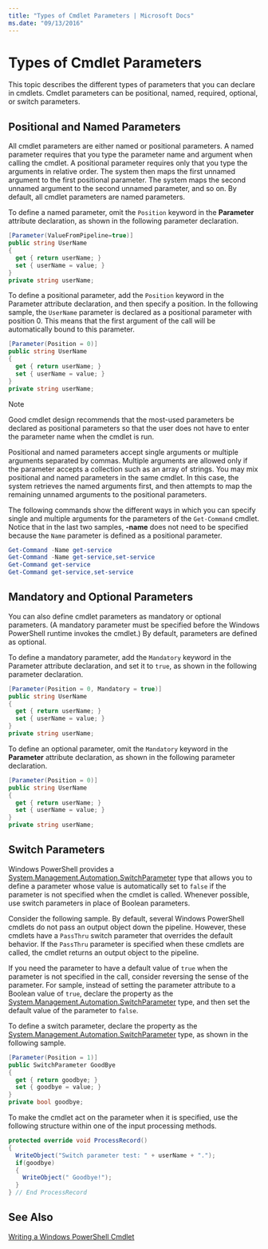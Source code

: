 ```yaml
---
title: "Types of Cmdlet Parameters | Microsoft Docs"
ms.date: "09/13/2016"
---
```

# Types of Cmdlet Parameters

This topic describes the different types of parameters that you can declare in cmdlets. Cmdlet parameters can be positional, named, required, optional, or switch parameters.

## Positional and Named Parameters

All cmdlet parameters are either named or positional parameters. A named parameter requires that you type the parameter name and argument when calling the cmdlet. A positional parameter requires only that you type the arguments in relative order. The system then maps the first unnamed argument to the first positional parameter. The system maps the second unnamed argument to the second unnamed parameter, and so on. By default, all cmdlet parameters are named parameters.

To define a named parameter, omit the `Position` keyword in the **Parameter** attribute declaration, as shown in the following parameter declaration.

```csharp
[Parameter(ValueFromPipeline=true)]
public string UserName
{
  get { return userName; }
  set { userName = value; }
}
private string userName;
```

To define a positional parameter, add the `Position` keyword in the Parameter attribute declaration, and then specify a position. In the following sample, the `UserName` parameter is declared as a positional parameter with position 0. This means that the first argument of the call will be automatically bound to this parameter.

```csharp
[Parameter(Position = 0)]
public string UserName
{
  get { return userName; }
  set { userName = value; }
}
private string userName;
```

> [!NOTE]
> Good cmdlet design recommends that the most-used parameters be declared as positional parameters so that the user does not have to enter the parameter name when the cmdlet is run.

Positional and named parameters accept single arguments or multiple arguments separated by commas. Multiple arguments are allowed only if the parameter accepts a collection such as an array of strings. You may mix positional and named parameters in the same cmdlet. In this case, the system retrieves the named arguments first, and then attempts to map the remaining unnamed arguments to the positional parameters.

The following commands show the different ways in which you can specify single and multiple arguments for the parameters of the `Get-Command` cmdlet. Notice that in the last two samples, **-name** does not need to be specified because the `Name` parameter is defined as a positional parameter.

```powershell
Get-Command -Name get-service
Get-Command -Name get-service,set-service
Get-Command get-service
Get-Command get-service,set-service
```

## Mandatory and Optional Parameters

You can also define cmdlet parameters as mandatory or optional parameters. (A mandatory parameter must be specified before the Windows PowerShell runtime invokes the cmdlet.)  By default, parameters are defined as optional.

To define a mandatory parameter, add the `Mandatory` keyword in the Parameter attribute declaration, and set it to `true`, as shown in the following parameter declaration.

```csharp
[Parameter(Position = 0, Mandatory = true)]
public string UserName
{
  get { return userName; }
  set { userName = value; }
}
private string userName;
```

To define an optional parameter, omit the `Mandatory` keyword in the **Parameter** attribute declaration, as shown in the following parameter declaration.

```csharp
[Parameter(Position = 0)]
public string UserName
{
  get { return userName; }
  set { userName = value; }
}
private string userName;
```

## Switch Parameters

Windows PowerShell provides a [System.Management.Automation.SwitchParameter](/dotnet/api/System.Management.Automation.SwitchParameter) type that allows you to define a parameter whose value is automatically set to `false` if the parameter is not specified when the cmdlet is called. Whenever possible, use switch parameters in place of Boolean parameters.

Consider the following sample. By default, several Windows PowerShell cmdlets do not pass an output object down the pipeline. However, these cmdlets have a `PassThru` switch parameter that overrides the default behavior. If the `PassThru` parameter is specified when these cmdlets are called, the cmdlet returns an output object to the pipeline.

If you need the parameter to have a default value of `true` when the parameter is not specified in the call, consider reversing the sense of the parameter. For sample, instead of setting the parameter attribute to a Boolean value of `true`, declare the property as the [System.Management.Automation.SwitchParameter](/dotnet/api/System.Management.Automation.SwitchParameter) type, and then set the default value of the parameter to `false`.

To define a switch parameter, declare the property as the [System.Management.Automation.SwitchParameter](/dotnet/api/System.Management.Automation.SwitchParameter) type, as shown in the following sample.

```csharp
[Parameter(Position = 1)]
public SwitchParameter GoodBye
{
  get { return goodbye; }
  set { goodbye = value; }
}
private bool goodbye;
```

To make the cmdlet act on the parameter when it is specified, use the following structure within one of the input processing methods.

```csharp
protected override void ProcessRecord()
{
  WriteObject("Switch parameter test: " + userName + ".");
  if(goodbye)
  {
    WriteObject(" Goodbye!");
  }
} // End ProcessRecord
```

## See Also

[Writing a Windows PowerShell Cmdlet](./writing-a-windows-powershell-cmdlet.md)
